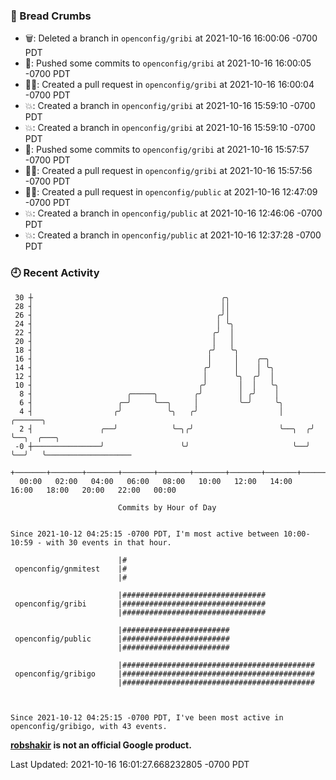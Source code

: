 ### 🍞 Bread Crumbs

 * 🗑: Deleted a branch in `openconfig/gribi` at 2021-10-16 16:00:06 -0700 PDT
 * 🚢: Pushed some commits to `openconfig/gribi` at 2021-10-16 16:00:05 -0700 PDT
 * ✍🏼: Created a pull request in `openconfig/gribi` at 2021-10-16 16:00:04 -0700 PDT
 * 💥: Created a branch in `openconfig/gribi` at 2021-10-16 15:59:10 -0700 PDT
 * 💥: Created a branch in `openconfig/gribi` at 2021-10-16 15:59:10 -0700 PDT
 * 🚢: Pushed some commits to `openconfig/gribi` at 2021-10-16 15:57:57 -0700 PDT
 * ✍🏼: Created a pull request in `openconfig/gribi` at 2021-10-16 15:57:56 -0700 PDT
 * ✍🏼: Created a pull request in `openconfig/public` at 2021-10-16 12:47:09 -0700 PDT
 * 💥: Created a branch in `openconfig/public` at 2021-10-16 12:46:06 -0700 PDT
 * 💥: Created a branch in `openconfig/public` at 2021-10-16 12:37:28 -0700 PDT

### 🕘 Recent Activity
```
 30 ┼                                          ╭╮
 28 ┤                                          ││
 26 ┤                                         ╭╯│
 24 ┤                                         │ ╰╮
 22 ┤                                        ╭╯  │
 20 ┤                                        │   │
 18 ┤                                       ╭╯   ╰╮
 16 ┤                                       │     │    ╭─╮
 14 ┤                                      ╭╯     │    │ ╰╮
 12 ┤                                      │      ╰╮  ╭╯  │
 10 ┤                                     ╭╯       │  │   ╰╮
  8 ┤                     ╭─────╮        ╭╯        │ ╭╯    │
  6 ┤                   ╭─╯     ╰──╮     │         ╰─╯     ╰╮
  4 ┤                  ╭╯          ╰╮   ╭╯                  │      ╭──────╮
  2 ┤               ╭──╯            ╰─╮╭╯                   ╰──╮  ╭╯      ╰──╮  ╭───╮
 -0 ┼───────────────╯                 ╰╯                       ╰──╯          ╰──╯   ╰───────────────────
    +───────+───────+───────+───────+───────+───────+───────+───────+───────+───────+───────+───────+────
  00:00   02:00   04:00   06:00   08:00   10:00   12:00   14:00   16:00   18:00   20:00   22:00   00:00   

						Commits by Hour of Day


Since 2021-10-12 04:25:15 -0700 PDT, I'm most active between 10:00-10:59 - with 30 events in that hour.

```



```
                        |#
 openconfig/gnmitest    |#
                        |#

                        |################################
 openconfig/gribi       |################################
                        |################################

                        |########################
 openconfig/public      |########################
                        |########################

                        |###########################################
 openconfig/gribigo     |###########################################
                        |###########################################



Since 2021-10-12 04:25:15 -0700 PDT, I've been most active in openconfig/gribigo, with 43 events.

```
**[robshakir](mailto:robjs@google.com) is not an official Google product.**  


Last Updated: 2021-10-16 16:01:27.668232805 -0700 PDT
